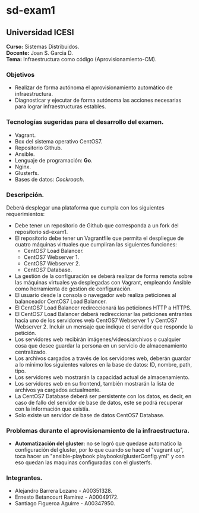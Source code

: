 # sd-exam1

  
## Universidad ICESI  
**Curso:** Sistemas Distribuidos.  
**Docente:** Joan S. Garcia D.  
**Tema:** Infraestructura como código (Aprovisionamiento-CM).  


### **Objetivos**  
- Realizar de forma autónoma el aprovisionamiento automático de infraestructura.  
- Diagnosticar y ejecutar de forma autónoma las acciones necesarias para lograr infraestructuras estables.    
### **Tecnologías sugeridas para el desarrollo del examen.**   
- Vagrant.  
- Box del sistema operativo CentOS7.  
- Repositorio Github.  
- Ansible.  
- Lenguaje de programación:  __Go__.  
- Nginx.  
- Glusterfs.  
- Bases de datos: *Cockroach*.  

### **Descripción.**  
Deberá desplegar una plataforma que cumpla con los siguientes requerimientos:  

- Debe tener un repositorio de Github que corresponda a un fork del repositorio sd-exam1.  
- El repositorio debe tener un Vagrantfile que permita el despliegue de cuatro máquinas virtuales que cumpliran las siguientes funciones:  
  - CentOS7 Load Balancer.  
  - CentOS7 Webserver 1.  
  - CentOS7 Webserver 2.  
  - CentOS7 Database.  
- La gestión de la configuración se deberá realizar de forma remota sobre las máquinas virtuales ya desplegadas con Vagrant, empleando Ansible como herramienta de gestion de configuración.  
- El usuario desde la consola o navegador web realiza peticiones al balanceador CentOS7 Load Balancer.  
- El CentOS7 Load Balancer redireccionará las peticiones HTTP a HTTPS.  
- El CentOS7 Load Balancer deberá redireccionar las peticiones entrantes hacia uno de los servidores web CentOS7 Webserver 1 y CentOS7 Webserver 2. Incluir un mensaje que indique el servidor que responde la petición.  
- Los servidores web recibirán imágenes/videos/archivos o cualquier cosa que desee guardar la persona en un servicio de almacenamiento centralizado.  
- Los archivos cargados a través de los servidores web, deberán guardar a lo mínimo los siguientes valores en la base de datos: ID, nombre, path, tipo.  
- Los servidores web mostrarán la capacidad actual de almacenamiento.  
- Los servidores web en su frontend, también mostrarán la lista de archivos ya cargados actualmente.  
- La CentOS7 Database deberá ser persistente con los datos, es decir, en caso de fallo del servidor de base de datos, este se podrá recuperar con la información que existía.  
- Solo existe un servidor de base de datos CentOS7 Database.  

### **Problemas durante el aprovisionamiento de la infraestructura.**  
- **Automatización del gluster:** no se logró que quedase automatico la configuración del gluster, por lo que cuando se hace el "vagrant up", toca hacer un "ansible-playbook playbooks/glusterConfig.yml" y con eso quedan las maquinas configuradas con el glusterfs.    
  


### **Integrantes.**
- Alejandro Barrera Lozano - A00351328.  
- Ernesto Betancourt Ramirez - A00049172.  
- Santiago Figueroa Aguirre - A00347950.  
